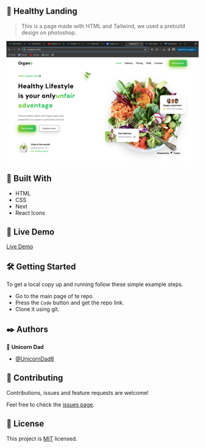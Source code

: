 ## 🧐 Healthy Landing

> This is a page made with HTML and Tailwind, we used a prebuild design on photoshop.

![screenshot](./app_srceenshot.png)

## 🔧 Built With

- HTML
- CSS
- Next
- React Icons

## 🔴 Live Demo

[Live Demo]()

## 🛠 Getting Started

To get a local copy up and running follow these simple example steps.

- Go to the main page of te repo.
- Press the `Code` button and get the repo link.
- Clone it using git.

## ✒️ Authors

👤 **Unicorn Dad**

- [@UnicornDad8](https://github.com/UnicornDad8)

## 🤝 Contributing

Contributions, issues and feature requests are welcome!

Feel free to check the [issues page](issues/).

## 📝 License

This project is [MIT](lic.url) licensed.
